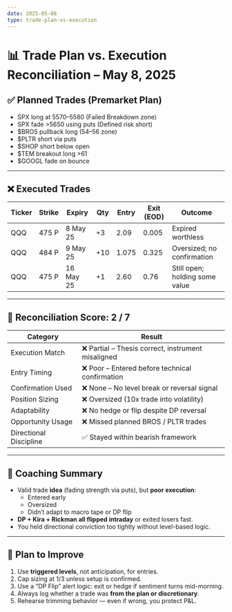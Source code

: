 ```yaml
---
date: 2025-05-08
type: trade-plan-vs-execution
---
```


# 📊 Trade Plan vs. Execution Reconciliation – May 8, 2025

## ✅ Planned Trades (Premarket Plan)
- SPX long at 5570–5580 (Failed Breakdown zone)
- SPX fade >5650 using puts (Defined risk short)
- $BROS pullback long (54–56 zone)
- $PLTR short via puts
- $SHOP short below open
- $TEM breakout long >61
- $GOOGL fade on bounce

---

## ❌ Executed Trades

| Ticker | Strike | Expiry    | Qty | Entry | Exit (EOD) | Outcome                           |
|--------|--------|-----------|-----|-------|------------|------------------------------------|
| QQQ    | 475 P  | 8 May 25  | +3  | 2.09  | 0.005      | Expired worthless                  |
| QQQ    | 484 P  | 9 May 25  | +10 | 1.075 | 0.325      | Oversized; no confirmation         |
| QQQ    | 475 P  | 16 May 25 | +1  | 2.60  | 0.76       | Still open; holding some value     |

---

## 🧮 Reconciliation Score: 2 / 7

| Category           | Result                                            |
|--------------------|---------------------------------------------------|
| Execution Match    | ❌ Partial – Thesis correct, instrument misaligned |
| Entry Timing       | ❌ Poor – Entered before technical confirmation    |
| Confirmation Used  | ❌ None – No level break or reversal signal       |
| Position Sizing    | ❌ Oversized (10x trade into volatility)          |
| Adaptability       | ❌ No hedge or flip despite DP reversal           |
| Opportunity Usage  | ❌ Missed planned BROS / PLTR trades              |
| Directional Discipline | ✅ Stayed within bearish framework          |

---

## 🧠 Coaching Summary

- Valid trade **idea** (fading strength via puts), but **poor execution**:
  - Entered early
  - Oversized
  - Didn’t adapt to macro tape or DP flip
- **DP + Kira + Rickman all flipped intraday** or exited losers fast.
- You held directional conviction too tightly without level-based logic.

---

## 🧭 Plan to Improve

1. Use **triggered levels**, not anticipation, for entries.
2. Cap sizing at 1/3 unless setup is confirmed.
3. Use a “DP Flip” alert logic: exit or hedge if sentiment turns mid-morning.
4. Always log whether a trade was **from the plan or discretionary**.
5. Rehearse trimming behavior — even if wrong, you protect P&L.